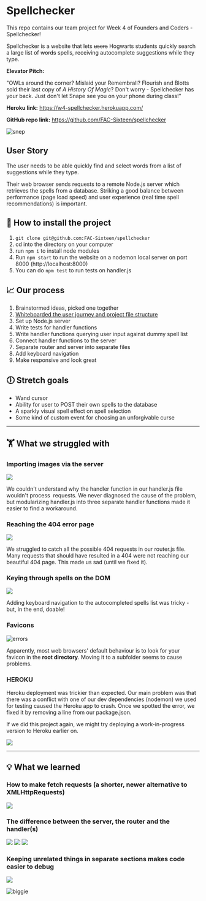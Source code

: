 # Spellchecker
This repo contains our team project for Week 4 of Founders and Coders - Spellchecker!

Spellchecker is a website that lets ~~users~~ Hogwarts students quickly search a large list of ~~words~~ spells, receiving autocomplete suggestions while they type.

**Elevator Pitch:**

"OWLs around the corner? Mislaid your Remembrall? Flourish and Blotts sold their last copy of *A History Of Magic*? Don't worry - Spellchecker has your back. Just don't let Snape see you on your phone during class!"

**Heroku link:** https://w4-spellchecker.herokuapp.com/

**GitHub repo link:** https://github.com/FAC-Sixteen/spellchecker

![snep](https://media.giphy.com/media/iGUTUvreEawwg/giphy.gif)

## User Story
The user needs to be able quickly find and select words from a list of suggestions while they type.

Their web browser sends requests to a remote Node.js server which retrieves the spells from a database. Striking a good balance between performance (page load speed) and user experience (real time spell recommendations) is important.

## :floppy_disk: How to install the project

1. `git clone git@github.com:FAC-Sixteen/spellchecker`
2. cd into the directory on your computer
3. run `npm i` to install node modules
4. Run `npm start` to run the website on a nodemon local server on port 8000 (http://localhost:8000)
5. You can do `npm test` to run tests on handler.js

## :chart_with_upwards_trend: Our process

1. Brainstormed ideas, picked one together
2. [Whiteboarded the user journey and project file structure](https://www.figma.com/file/IaKkfSXC5Cuz4LO3t3oCUjZO/Untitled?node-id=0%3A1)
3. Set up Node.js server
4. Write tests for handler functions 
5. Write handler functions querying user input against dummy spell list
6. Connect handler functions to the server
7. Separate router and server into separate files
8. Add keyboard navigation
9. Make responsive and look great

## :clock6: Stretch goals
- Wand cursor
- Ability for user to POST their own spells to the database
- A sparkly visual spell effect on spell selection
- Some kind of custom event for choosing an unforgivable curse

----------

## 🏋️‍ What we struggled with  
### Importing images via the server

![](https://media.giphy.com/media/tpwwhv1BLd31e/giphy.gif)

We couldn't understand why the handler function in our handler.js file wouldn't process <img> requests. We never diagnosed the cause of the problem, but modularizing handler.js into three separate handler functions made it easier to find a workaround.

### Reaching the 404 error page

![](https://img2.thejournal.ie/inline/1781162/original/?width=450&version=1781162)

We struggled to catch all the possible 404 requests in our router.js file. Many requests that should have resulted in a 404 were not reaching our beautiful 404 page. This made us sad (until we fixed it).

### Keying through spells on the DOM

![](https://media.giphy.com/media/aYzxVt2lMrZXW/giphy.gif)

Adding keyboard navigation to the autocompleted spells list was tricky - but, in the end, doable!

### Favicons

![errors](https://i.ibb.co/zGHYYfK/errors.png)

Apparently, most web browsers' default behaviour is to look for your favicon in the **root directory**. Moving it to a subfolder seems to cause problems.

### HEROKU

Heroku deployment was trickier than expected. Our main problem was that there was a conflict with one of our dev dependencies (nodemon) we used for testing caused the Heroku app to crash. Once we spotted the error, we fixed it by removing a line from our package.json.

If we did this project again, we might try deploying a work-in-progress version to Heroku earlier on.

![](https://media.giphy.com/media/FnOaCzlDn0HgA/giphy.gif)

------------

## :bulb: What we learned
### How to make fetch requests (a shorter, newer alternative to XMLHttpRequests)

![](https://media.giphy.com/media/l1KdbHUPe27GQsJH2/giphy.gif)

### The difference between the server, the router and the handler(s)


![](https://media.giphy.com/media/o9hzIlJ4ijpAs/giphy.gif) ![](https://media.giphy.com/media/103t71VKmtY1UY/giphy.gif) ![](https://media.giphy.com/media/5UvS10Ih8f04w/giphy.gif)


### Keeping unrelated things in separate sections makes code easier to debug
![](https://media.giphy.com/media/R55sOeBR22ogg/giphy.gif)

![biggie](https://i.ibb.co/37MBxdt/biggie.png)
